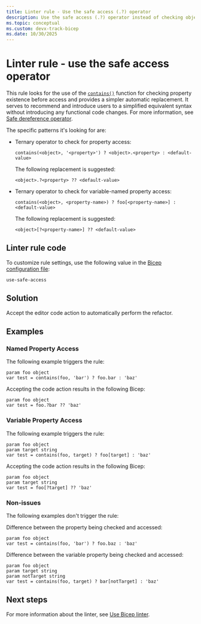 ```yaml
---
title: Linter rule - Use the safe access (.?) operator
description: Use the safe access (.?) operator instead of checking object contents with the 'contains' function.
ms.topic: conceptual
ms.custom: devx-track-bicep
ms.date: 10/30/2025
---
```


# Linter rule - use the safe access operator

This rule looks for the use of the [`contains()`](./bicep-functions-object.md#contains) function for checking property existence before access and provides a simpler automatic replacement. It serves to recommend and introduce users to a simplified equivalent syntax without introducing any functional code changes. For more information, see [Safe dereference operator](./operator-safe-dereference.md).

The specific patterns it's looking for are:

- Ternary operator to check for property access:

    ```bicep
    contains(<object>, '<property>') ? <object>.<property> : <default-value>
    ```

    The following replacement is suggested:

    ```bicep
    <object>.?<property> ?? <default-value>
    ```

- Ternary operator to check for variable-named property access:

    ```bicep
    contains(<object>, <property-name>) ? foo[<property-name>] : <default-value>
    ```

    The following replacement is suggested:

    ```bicep
    <object>[?<property-name>] ?? <default-value>
    ```

## Linter rule code

To customize rule settings, use the following value in the [Bicep configuration file](./bicep-config-linter.md):

`use-safe-access`

## Solution

Accept the editor code action to automatically perform the refactor.

## Examples

### Named Property Access

The following example triggers the rule:

```bicep
param foo object
var test = contains(foo, 'bar') ? foo.bar : 'baz'
```

Accepting the code action results in the following Bicep:

```bicep
param foo object
var test = foo.?bar ?? 'baz'
```

### Variable Property Access

The following example triggers the rule:

```bicep
param foo object
param target string
var test = contains(foo, target) ? foo[target] : 'baz'
```

Accepting the code action results in the following Bicep:

```bicep
param foo object
param target string
var test = foo[?target] ?? 'baz'
```

### Non-issues

The following examples don't trigger the rule:

Difference between the property being checked and accessed:

```bicep
param foo object
var test = contains(foo, 'bar') ? foo.baz : 'baz'
```

Difference between the variable property being checked and accessed:

```bicep
param foo object
param target string
param notTarget string
var test = contains(foo, target) ? bar[notTarget] : 'baz'
```

## Next steps

For more information about the linter, see [Use Bicep linter](./linter.md).
